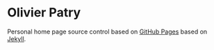 # Olivier Patry

Personal home page source control based on [GitHub Pages](http://pages.github.com/) based on [Jekyll](https://github.com/mojombo/jekyll).
